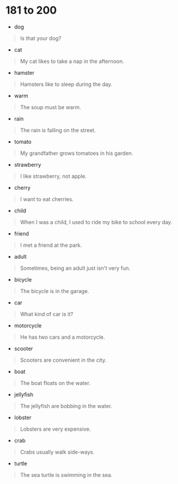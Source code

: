 # 181 to 200
- dog
> Is that your dog?
- cat
> My cat likes to take a nap in the afternoon.
- hamster
> Hamsters like to sleep during the day.
- warm
> The soup must be warm.
- rain
> The rain is falling on the street.
- tomato
> My grandfather grows tomatoes in his garden.
- strawberry
> I like strawberry, not apple.
- cherry
> I want to eat cherries.
- child
> When I was a child, I used to ride my bike to school every day.
- friend
> I met a friend at the park.
- adult
> Sometimes, being an adult just isn't very fun.
- bicycle
> The bicycle is in the garage.
- car
> What kind of car is it?
- motorcycle
> He has two cars and a motorcycle.
- scooter
> Scooters are convenient in the city.
- boat
> The boat floats on the water.
- jellyfish
> The jellyfish are bobbing in the water.
- lobster
> Lobsters are very expensive.
- crab
> Crabs usually walk side-ways.
- turtle
> The sea turtle is swimming in the sea.
